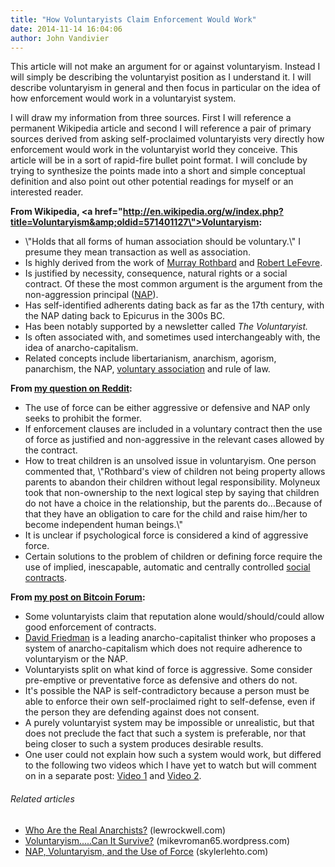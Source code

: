 ```yaml
---
title: "How Voluntaryists Claim Enforcement Would Work"
date: 2014-11-14 16:04:06
author: John Vandivier
---
```




This article will not make an argument for or against voluntaryism. Instead I will simply be describing the voluntaryist position as I understand it. I will describe voluntaryism in general and then focus in particular on the idea of how enforcement would work in a voluntaryist system.

I will draw my information from three sources. First I will reference a permanent Wikipedia article and second I will reference a pair of primary sources derived from asking self-proclaimed voluntaryists very directly how enforcement would work in the voluntaryist world they conceive. This article will be in a sort of rapid-fire bullet point format. I will conclude by trying to synthesize the points made into a short and simple conceptual definition and also point out other potential readings for myself or an interested reader.

<strong>From Wikipedia, <a href=\"http://en.wikipedia.org/w/index.php?title=Voluntaryism&amp;oldid=571401127\">Voluntaryism</a>:</strong>
<ul>
	<li>\"Holds that all forms of human association should be voluntary.\" I presume they mean transaction as well as association.</li>
	<li>Is highly derived from the work of <a class=\"zem_slink\" title=\"Murray Rothbard\" href=\"http://en.wikipedia.org/wiki/Murray_Rothbard\" target=\"_blank\" rel=\"wikipedia\">Murray Rothbard</a> and <a class=\"zem_slink\" title=\"Robert LeFevre\" href=\"http://en.wikipedia.org/wiki/Robert_LeFevre\" target=\"_blank\" rel=\"wikipedia\">Robert LeFevre</a>.</li>
	<li>Is justified by necessity, consequence, natural rights or a social contract. Of these the most common argument is the argument from the non-aggression principal (<a class=\"zem_slink\" title=\"Non-aggression principle\" href=\"http://en.wikipedia.org/wiki/Non-aggression_principle\" target=\"_blank\" rel=\"wikipedia\">NAP</a>).</li>
	<li>Has self-identified adherents dating back as far as the 17th century, with the NAP dating back to Epicurus in the 300s BC.</li>
	<li>Has been notably supported by a newsletter called <em>The Voluntaryist.</em></li>
	<li>Is often associated with, and sometimes used interchangeably with, the idea of anarcho-capitalism.</li>
	<li>Related concepts include libertarianism, anarchism, agorism, panarchism, the NAP, <a class=\"zem_slink\" title=\"Voluntary association\" href=\"http://en.wikipedia.org/wiki/Voluntary_association\" target=\"_blank\" rel=\"wikipedia\">voluntary association</a> and rule of law.</li>
</ul>
<strong>From <a href=\"http://www.reddit.com/r/voluntaryism/comments/1m1cfl/how_to_have_enforcement_in_voluntaryism/\">my question on Reddit</a>:</strong>
<ul>
	<li>The use of force can be either aggressive or defensive and NAP only seeks to prohibit the former.</li>
	<li>If enforcement clauses are included in a voluntary contract then the use of force as justified and non-aggressive in the relevant cases allowed by the contract.</li>
	<li>How to treat children is an unsolved issue in voluntaryism. One person commented that, \"Rothbard's view of children not being property allows parents to abandon their children without legal responsibility. Molyneux took that non-ownership to the next logical step by saying that children do not have a choice in the relationship, but the parents do...Because of that they have an obligation to care for the child and raise him/her to become independent human beings.\"</li>
	<li>It is unclear if psychological force is considered a kind of aggressive force.</li>
	<li>Certain solutions to the problem of children or defining force require the use of implied, inescapable, automatic and centrally controlled <a class=\"zem_slink\" title=\"Social contract\" href=\"http://en.wikipedia.org/wiki/Social_contract\" target=\"_blank\" rel=\"wikipedia\">social contracts</a>.</li>
</ul>
<strong>From <a href=\"https://bitcointalk.org/index.php?topic=291110.new#new\">my post on Bitcoin Forum</a>:</strong>
<ul>
	<li>Some voluntaryists claim that reputation alone would/should/could allow good enforcement of contracts.</li>
	<li><a class=\"zem_slink\" title=\"David D. Friedman\" href=\"http://en.wikipedia.org/wiki/David_D._Friedman\" target=\"_blank\" rel=\"wikipedia\">David Friedman</a> is a leading anarcho-capitalist thinker who proposes a system of anarcho-capitalism which does not require adherence to voluntaryism or the NAP.</li>
	<li>Voluntaryists split on what kind of force is aggressive. Some consider pre-emptive or preventative force as defensive and others do not.</li>
	<li>It's possible the NAP is self-contradictory because a person must be able to enforce their own self-proclaimed right to self-defense, even if the person they are defending against does not consent.</li>
	<li>A purely voluntaryist system may be impossible or unrealistic, but that does not preclude the fact that such a system is preferable, nor that being closer to such a system produces desirable results.</li>
	<li>One user could not explain how such a system would work, but differed to the following two videos which I have yet to watch but will comment on in a separate post: <a href=\"http://www.youtube.com/watch?v=KXNRzI64L9Q\">Video 1</a> and <a href=\"http://www.youtube.com/watch?v=RILDjo4EXV8\">Video 2</a>.</li>
</ul>
<h6 class=\"zemanta-related-title\" style=\"font-size:1em;\">Related articles</h6>
<ul class=\"zemanta-article-ul\">
	<li class=\"zemanta-article-ul-li\"><a href=\"http://www.lewrockwell.com/2013/09/ryan-mcmaken/real-anarchists/\" target=\"_blank\">Who Are the Real Anarchists?</a> (lewrockwell.com)</li>
	<li class=\"zemanta-article-ul-li\"><a href=\"http://mikevroman65.wordpress.com/2013/08/09/voluntaryism-can-it-survive/\" target=\"_blank\">Voluntaryism.....Can It Survive?</a> (mikevroman65.wordpress.com)</li>
	<li class=\"zemanta-article-ul-li\"><a href=\"http://skylerlehto.com/2013/09/08/nap-voluntaryism-and-the-use-of-force/\" target=\"_blank\">NAP, Voluntaryism, and the Use of Force</a> (skylerlehto.com)</li>
</ul>
